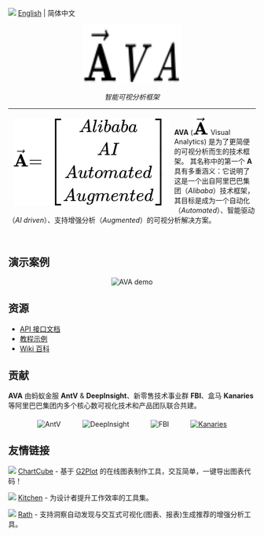 <img src="https://gw.alipayobjects.com/zos/antfincdn/R8sN%24GNdh6/language.svg" width="18"> [English](../README.md) | 简体中文

<div align="center">
  <img width="200" height="120" src="../common/img/logo.svg" alt="AVA logo">
</div>

<div align="center">

<i>智能可视分析框架</i>

</div>

----

<a href="https://d3js.org"><img src="../common/img/vectorA.svg" align="left" hspace="10" vspace="6"></a>

**AVA** (![](../common/img/vectorASymbol.svg) Visual Analytics) 是为了更简便的可视分析而生的技术框架。 其名称中的第一个 **A** 具有多重涵义：它说明了这是一个出自阿里巴巴集团（*Alibaba*）技术框架，其目标是成为一个自动化（*Automated*）、智能驱动（*AI driven*）、支持增强分析（*Augmented*）的可视分析解决方案。

<br />

## 演示案例

<div align="center">
  <img src="https://gw.alipayobjects.com/zos/antfincdn/QTJPYXJpjW/avademo.gif" alt="AVA demo">
</div>

## 资源

- [API 接口文档](API.zh-CN.md)
- [教程示例](EXAMPLES.zh-CN.md)
- [Wiki 百科](https://github.com/antvis/AVA/wiki)

## 贡献

**AVA** 由蚂蚁金服 **AntV** & **DeepInsight**、新零售技术事业群 **FBI**、盒马 **Kanaries** 等阿里巴巴集团内多个核心数可视化技术和产品团队联合共建。

<div align="center">
  <img src="https://gw.alipayobjects.com/zos/antfincdn/Qv%24T%24KQJpx/19199542.png" alt="AntV" width="60" align="middle" hspace="20">
  <img src="https://gw.alipayobjects.com/zos/antfincdn/1V8%24AMxRRy/3794630be86d8bb484b9a86f8aead2d1.jpg" alt="DeepInsight" width="180" align="middle" hspace="20">
  <img src="https://gw.alipayobjects.com/zos/antfincdn/dDCkaw%26DcH/TB1HVktD9tYBeNjSspkXXbU8VXa-120-60.svg" alt="FBI" width="100" align="middle" hspace="20">
  <a href="https://github.com/Kanaries"><img src="https://gw.alipayobjects.com/zos/antfincdn/lwdITX3bOY/d398c9ee92e4e79a4ea92e7a24b166fe.jpg" alt="Kanaries" width="180" align="middle" hspace="20"></a>
</div>

## 友情链接

<img src="https://gw.alipayobjects.com/zos/antfincdn/1yMwFkBvyV/chartcube-logo-cube.svg" width="18"> [ChartCube](https://chartcube.alipay.com/) - 基于 [G2Plot](https://github.com/antvis/G2Plot) 的在线图表制作工具，交互简单，一键导出图表代码！

<img src="https://gw.alipayobjects.com/zos/antfincdn/qxCT7b6aLE/LFooOLwmxGLsltmUjTAP.svg" width="18"> [Kitchen](https://kitchen.alipay.com/) - 为设计者提升工作效率的工具集。

<img src="https://ch-resources.oss-cn-shanghai.aliyuncs.com/images/kanaries-circular.png" width="18"> [Rath](https://github.com/Kanaries/Rath) - 支持洞察自动发现与交互式可视化(图表、报表)生成推荐的增强分析工具。
